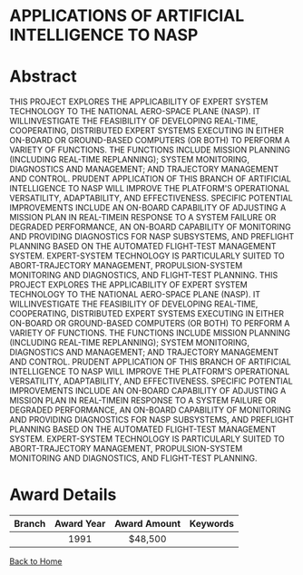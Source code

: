 
APPLICATIONS OF ARTIFICIAL INTELLIGENCE TO NASP
===============================================

# Abstract


THIS PROJECT EXPLORES THE APPLICABILITY OF EXPERT SYSTEM TECHNOLOGY TO THE NATIONAL AERO-SPACE PLANE (NASP). IT WILLINVESTIGATE THE FEASIBILITY OF DEVELOPING REAL-TIME, COOPERATING, DISTRIBUTED EXPERT SYSTEMS EXECUTING IN EITHER ON-BOARD OR GROUND-BASED COMPUTERS (OR BOTH) TO PERFORM A VARIETY OF FUNCTIONS. THE FUNCTIONS INCLUDE MISSION PLANNING (INCLUDING REAL-TIME REPLANNING); SYSTEM MONITORING, DIAGNOSTICS AND MANAGEMENT; AND TRAJECTORY MANAGEMENT AND CONTROL. PRUDENT APPLICATION OF THIS BRANCH OF ARTIFICIAL INTELLIGENCE TO NASP WILL IMPROVE THE PLATFORM'S OPERATIONAL VERSATILITY, ADAPTABILITY, AND EFFECTIVENESS. SPECIFIC POTENTIAL IMPROVEMENTS INCLUDE AN ON-BOARD CAPABILITY OF ADJUSTING A MISSION PLAN IN REAL-TIMEIN RESPONSE TO A SYSTEM FAILURE OR DEGRADED PERFORMANCE, AN ON-BOARD CAPABILITY OF MONITORING AND PROVIDING DIAGNOSTICS FOR NASP SUBSYSTEMS, AND PREFLIGHT PLANNING BASED ON THE AUTOMATED FLIGHT-TEST MANAGEMENT SYSTEM. EXPERT-SYSTEM TECHNOLOGY IS PARTICULARLY SUITED TO ABORT-TRAJECTORY MANAGEMENT, PROPULSION-SYSTEM MONITORING AND DIAGNOSTICS, AND FLIGHT-TEST PLANNING. THIS PROJECT EXPLORES THE APPLICABILITY OF EXPERT SYSTEM TECHNOLOGY TO THE NATIONAL AERO-SPACE PLANE (NASP). IT WILLINVESTIGATE THE FEASIBILITY OF DEVELOPING REAL-TIME, COOPERATING, DISTRIBUTED EXPERT SYSTEMS EXECUTING IN EITHER ON-BOARD OR GROUND-BASED COMPUTERS (OR BOTH) TO PERFORM A VARIETY OF FUNCTIONS. THE FUNCTIONS INCLUDE MISSION PLANNING (INCLUDING REAL-TIME REPLANNING); SYSTEM MONITORING, DIAGNOSTICS AND MANAGEMENT; AND TRAJECTORY MANAGEMENT AND CONTROL. PRUDENT APPLICATION OF THIS BRANCH OF ARTIFICIAL INTELLIGENCE TO NASP WILL IMPROVE THE PLATFORM'S OPERATIONAL VERSATILITY, ADAPTABILITY, AND EFFECTIVENESS. SPECIFIC POTENTIAL IMPROVEMENTS INCLUDE AN ON-BOARD CAPABILITY OF ADJUSTING A MISSION PLAN IN REAL-TIMEIN RESPONSE TO A SYSTEM FAILURE OR DEGRADED PERFORMANCE, AN ON-BOARD CAPABILITY OF MONITORING AND PROVIDING DIAGNOSTICS FOR NASP SUBSYSTEMS, AND PREFLIGHT PLANNING BASED ON THE AUTOMATED FLIGHT-TEST MANAGEMENT SYSTEM. EXPERT-SYSTEM TECHNOLOGY IS PARTICULARLY SUITED TO ABORT-TRAJECTORY MANAGEMENT, PROPULSION-SYSTEM MONITORING AND DIAGNOSTICS, AND FLIGHT-TEST PLANNING.  

# Award Details

|Branch|Award Year|Award Amount|Keywords|
| :---: | :---: | :---: | :---: |
||1991|$48,500||
  
  


[Back to Home](https://github.com/chrischow/dod_sbir_awards#294)